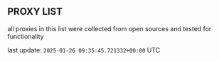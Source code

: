 ## PROXY LIST

all proxies in this list were collected from open sources and tested for functionality

last update: `2025-01-26 09:35:45.721332+00:00` UTC